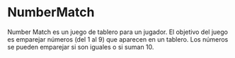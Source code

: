 # NumberMatch
Number Match es un juego de tablero para un jugador. El objetivo del juego es emparejar números (del 1 al 9) que aparecen en un tablero. Los números se pueden emparejar si son iguales o si suman 10.
